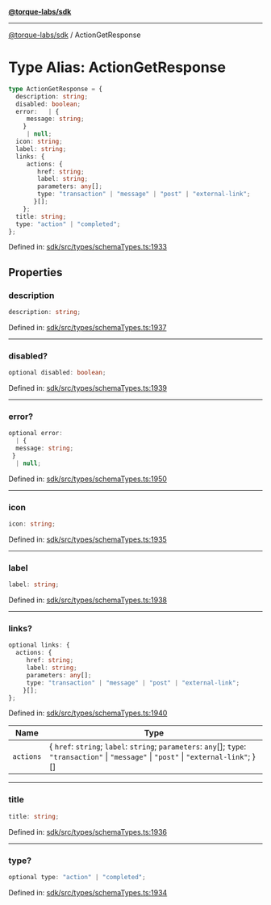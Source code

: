 [**@torque-labs/sdk**](../README.md)

***

[@torque-labs/sdk](../README.md) / ActionGetResponse

# Type Alias: ActionGetResponse

```ts
type ActionGetResponse = {
  description: string;
  disabled: boolean;
  error:   | {
     message: string;
    }
     | null;
  icon: string;
  label: string;
  links: {
     actions: {
        href: string;
        label: string;
        parameters: any[];
        type: "transaction" | "message" | "post" | "external-link";
       }[];
    };
  title: string;
  type: "action" | "completed";
};
```

Defined in: [sdk/src/types/schemaTypes.ts:1933](https://github.com/torque-labs/monorepo/blob/2ebf07140779767733d669c69d4b6e369a4193c3/packages/sdk/src/types/schematypes.ts#l1933)

## Properties

### description

```ts
description: string;
```

Defined in: [sdk/src/types/schemaTypes.ts:1937](https://github.com/torque-labs/monorepo/blob/2ebf07140779767733d669c69d4b6e369a4193c3/packages/sdk/src/types/schematypes.ts#l1937)

***

### disabled?

```ts
optional disabled: boolean;
```

Defined in: [sdk/src/types/schemaTypes.ts:1939](https://github.com/torque-labs/monorepo/blob/2ebf07140779767733d669c69d4b6e369a4193c3/packages/sdk/src/types/schematypes.ts#l1939)

***

### error?

```ts
optional error: 
  | {
  message: string;
 }
  | null;
```

Defined in: [sdk/src/types/schemaTypes.ts:1950](https://github.com/torque-labs/monorepo/blob/2ebf07140779767733d669c69d4b6e369a4193c3/packages/sdk/src/types/schematypes.ts#l1950)

***

### icon

```ts
icon: string;
```

Defined in: [sdk/src/types/schemaTypes.ts:1935](https://github.com/torque-labs/monorepo/blob/2ebf07140779767733d669c69d4b6e369a4193c3/packages/sdk/src/types/schematypes.ts#l1935)

***

### label

```ts
label: string;
```

Defined in: [sdk/src/types/schemaTypes.ts:1938](https://github.com/torque-labs/monorepo/blob/2ebf07140779767733d669c69d4b6e369a4193c3/packages/sdk/src/types/schematypes.ts#l1938)

***

### links?

```ts
optional links: {
  actions: {
     href: string;
     label: string;
     parameters: any[];
     type: "transaction" | "message" | "post" | "external-link";
    }[];
};
```

Defined in: [sdk/src/types/schemaTypes.ts:1940](https://github.com/torque-labs/monorepo/blob/2ebf07140779767733d669c69d4b6e369a4193c3/packages/sdk/src/types/schematypes.ts#l1940)

| Name | Type |
| ------ | ------ |
| `actions` | \{ `href`: `string`; `label`: `string`; `parameters`: `any`[]; `type`: `"transaction"` \| `"message"` \| `"post"` \| `"external-link"`; \}[] |

***

### title

```ts
title: string;
```

Defined in: [sdk/src/types/schemaTypes.ts:1936](https://github.com/torque-labs/monorepo/blob/2ebf07140779767733d669c69d4b6e369a4193c3/packages/sdk/src/types/schematypes.ts#l1936)

***

### type?

```ts
optional type: "action" | "completed";
```

Defined in: [sdk/src/types/schemaTypes.ts:1934](https://github.com/torque-labs/monorepo/blob/2ebf07140779767733d669c69d4b6e369a4193c3/packages/sdk/src/types/schematypes.ts#l1934)

